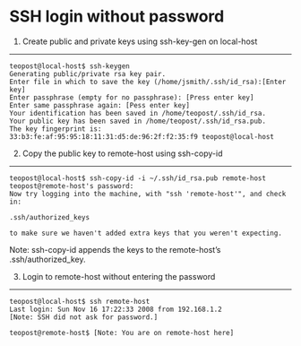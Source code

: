 SSH login without password
===

1. Create public and private keys using ssh-key-gen on local-host
---

    teopost@local-host$ ssh-keygen
    Generating public/private rsa key pair.
    Enter file in which to save the key (/home/jsmith/.ssh/id_rsa):[Enter key]
    Enter passphrase (empty for no passphrase): [Press enter key]
    Enter same passphrase again: [Pess enter key]
    Your identification has been saved in /home/teopost/.ssh/id_rsa.
    Your public key has been saved in /home/teopost/.ssh/id_rsa.pub.
    The key fingerprint is:
    33:b3:fe:af:95:95:18:11:31:d5:de:96:2f:f2:35:f9 teopost@local-host
    
2. Copy the public key to remote-host using ssh-copy-id
---

    teopost@local-host$ ssh-copy-id -i ~/.ssh/id_rsa.pub remote-host
    teopost@remote-host's password:
    Now try logging into the machine, with "ssh 'remote-host'", and check in:
    
    .ssh/authorized_keys
    
    to make sure we haven't added extra keys that you weren't expecting.

Note: ssh-copy-id appends the keys to the remote-host’s .ssh/authorized_key.

3. Login to remote-host without entering the password
---

    teopost@local-host$ ssh remote-host
    Last login: Sun Nov 16 17:22:33 2008 from 192.168.1.2
    [Note: SSH did not ask for password.]
    
    teopost@remote-host$ [Note: You are on remote-host here]
